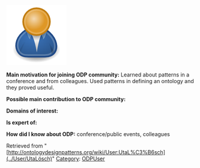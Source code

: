[![Image:ODPUser.png](../images/a/a6/ODPUser.png)](../Image/ODPUser.png "Image:ODPUser.png")




  





__Main motivation for joining ODP community:__ Learned about patterns in a conference and from colleagues. Used patterns in defining an ontology and they proved useful.


__Possible main contribution to ODP community:__


__Domains of interest:__


  



__Is expert of:__


  

__How did I know about ODP:__ conference/public events, colleagues






Retrieved from "[http://ontologydesignpatterns.org/wiki/User:UtaL%C3%B6sch](../User/UtaLösch)"
 [Category](http://ontologydesignpatterns.org/wiki/Special:Categories "Special:Categories"): [ODPUser](../Category/ODPUser "Category:ODPUser")